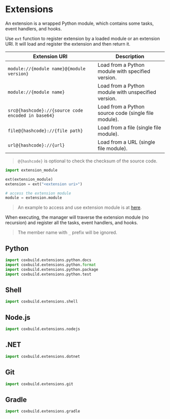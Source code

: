 # Extensions

An extension is a wrapped Python module, which contains some tasks, event handlers, and hooks.

Use `ext` function to register extension by a loaded module or an extension URI. It will load and register the extension and then return it.

| Extension URI                                      | Description                                          |
| -------------------------------------------------- | ---------------------------------------------------- |
| `module://{module name}@{module version}`          | Load from a Python module with specified version.    |
| `module://{module name}`                           | Load from a Python module with unspecified version.  |
| `src@{hashcode}://{source code encoded in base64}` | Load from a Python source code (single file module). |
| `file@{hashcode}://{file path}`                    | Load from a file (single file module).               |
| `url@{hashcode}://{url}`                           | Load from a URL (single file module).                |

> `@{hashcode}` is optional to check the checksum of the source code.

```python
import extension_module

ext(extension_module)
extension = ext("<extension uri>")

# access the extension module
module = extension.module
```

> An example to access and use extension module is at [here](https://github.com/StardustDL/coxbuild/blob/master/demo/ext.py).

When executing, the manager will traverse the extension module (no recursion) and register all the tasks, event handlers, and hooks.

> The member name with `_` prefix will be ignored.


## Python

```python
import coxbuild.extensions.python.docs
import coxbuild.extensions.python.format
import coxbuild.extensions.python.package
import coxbuild.extensions.python.test
```

## Shell

```python
import coxbuild.extensions.shell
```

## Node.js

```python
import coxbuild.extensions.nodejs
```

## .NET

```python
import coxbuild.extensions.dotnet
```

## Git

```python
import coxbuild.extensions.git
```

## Gradle

```python
import coxbuild.extensions.gradle
```